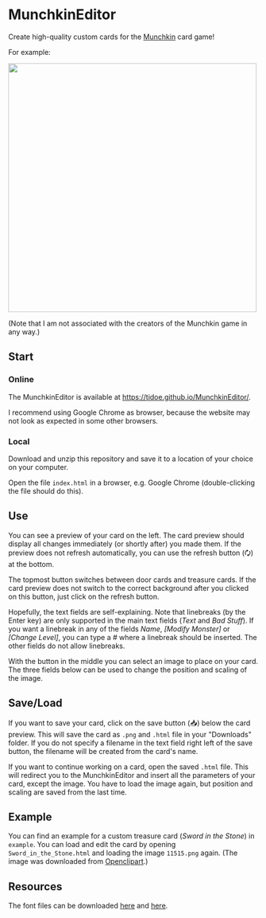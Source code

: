 # MunchkinEditor

Create high-quality custom cards for the [Munchkin](https://munchkin.game/) card game!

For example:

<img src="https://github.com/tidoe/MunchkinEditor/blob/main/preview.png" height="500"/>

(Note that I am not associated with the creators of the Munchkin game in any way.)

## Start

### Online

The MunchkinEditor is available at https://tidoe.github.io/MunchkinEditor/.

I recommend using Google Chrome as browser, because the website may not look as expected in some other browsers.

### Local

Download and unzip this repository and save it to a location of your choice on your computer.

Open the file `index.html` in a browser, e.g. Google Chrome (double-clicking the file should do this).

## Use

You can see a preview of your card on the left. The card preview should display all changes immediately (or shortly after) you made them. If the preview does not refresh automatically, you can use the refresh button (🗘) at the bottom.

The topmost button switches between door cards and treasure cards. If the card preview does not switch to the correct background after you clicked on this button, just click on the refresh button.

Hopefully, the text fields are self-explaining. Note that linebreaks (by the Enter key) are only supported in the main text fields (*Text* and *Bad Stuff*). If you want a linebreak in any of the fields *Name*, *[Modify Monster]* or *[Change Level]*, you can type a *#* where a linebreak should be inserted. The other fields do not allow linebreaks.

With the button in the middle you can select an image to place on your card. The three fields below can be used to change the position and scaling of the image.

## Save/Load

If you want to save your card, click on the save button (📥) below the card preview. This will save the card as `.png` and `.html` file in your "Downloads" folder. If you do not specify a filename in the text field right left of the save button, the filename will be created from the card's name.

If you want to continue working on a card, open the saved `.html` file. This will redirect you to the MunchkinEditor and insert all the parameters of your card, except the image. You have to load the image again, but position and scaling are saved from the last time.

## Example

You can find an example for a custom treasure card (*Sword in the Stone*) in `example`. You can load and edit the card by opening `Sword_in_the_Stone.html` and loading the image `11515.png` again. (The image was downloaded from [Openclipart](#https://openclipart.org/detail/11515/rpg-map-symbols-sword-in-the-stone).)

## Resources

The font files can be downloaded [here](https://ufonts.com/fonts/quasimodo.html) and [here](https://www.wfonts.com/font/caslon-antique).
